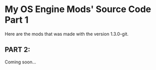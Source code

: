 # My OS Engine Mods' Source Code Part 1
Here are the mods that was made with the version 1.3.0-git.

## PART 2:
Coming soon...
